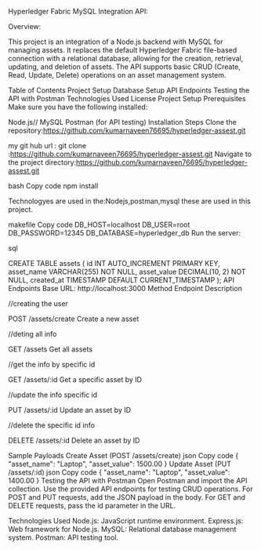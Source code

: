Hyperledger Fabric MySQL Integration API:

Overview:

This project is an integration of a Node.js backend with MySQL for managing assets. It replaces the default Hyperledger Fabric file-based connection with a relational database, allowing for the creation, retrieval, updating, and deletion of assets. The API supports basic CRUD (Create, Read, Update, Delete) operations on an asset management system.

Table of Contents
Project Setup
Database Setup
API Endpoints
Testing the API with Postman
Technologies Used
License
Project Setup
Prerequisites
Make sure you have the following installed:

Node.js//
MySQL
Postman (for API testing)
Installation Steps
Clone the repository:https://github.com/kumarnaveen76695/hyperledger-assest.git


my git hub url :
git clone :https://github.com/kumarnaveen76695/hyperledger-assest.git
Navigate to the project directory:https://github.com/kumarnaveen76695/hyperledger-assest.git



bash
Copy code
npm install

Technologyes are used in the:Nodejs,postman,mysql these are used in this project.

makefile
Copy code
DB_HOST=localhost
DB_USER=root
DB_PASSWORD=12345
DB_DATABASE=hyperledger_db
Run the server:



sql

CREATE TABLE assets (
    id INT AUTO_INCREMENT PRIMARY KEY,
    asset_name VARCHAR(255) NOT NULL,
    asset_value DECIMAL(10, 2) NOT NULL,
    created_at TIMESTAMP DEFAULT CURRENT_TIMESTAMP
);
API Endpoints
Base URL: http://localhost:3000
Method	Endpoint	Description

//creating the user

POST	/assets/create	Create a new asset

//deting all info

GET	/assets	Get all assets

//get the info by specific id

GET	/assets/:id	Get a specific asset by ID

//update the info specific id

PUT	/assets/:id	Update an asset by ID

//delete the specific id info

DELETE	/assets/:id	Delete an asset by ID

Sample Payloads
Create Asset (POST /assets/create)
json
Copy code
{
    "asset_name": "Laptop",
    "asset_value": 1500.00
}
Update Asset (PUT /assets/:id)
json
Copy code
{
    "asset_name": "Laptop",
    "asset_value": 1400.00
}
Testing the API with Postman
Open Postman and import the API collection.
Use the provided API endpoints for testing CRUD operations.
For POST and PUT requests, add the JSON payload in the body.
For GET and DELETE requests, pass the id parameter in the URL.


Technologies Used
Node.js: JavaScript runtime environment.
Express.js: Web framework for Node.js.
MySQL: Relational database management system.
Postman: API testing tool.
